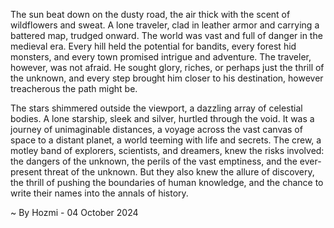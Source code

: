 
The sun beat down on the dusty road, the air thick with the scent of wildflowers and sweat. A lone traveler, clad in leather armor and carrying a battered map, trudged onward. The world was vast and full of danger in the medieval era.  Every hill held the potential for bandits, every forest hid monsters, and every town promised intrigue and adventure. The traveler, however, was not afraid. He sought glory, riches, or perhaps just the thrill of the unknown, and every step brought him closer to his destination, however treacherous the path might be.

The stars shimmered outside the viewport, a dazzling array of celestial bodies.  A lone starship, sleek and silver, hurtled through the void.  It was a journey of unimaginable distances, a voyage across the vast canvas of space to a distant planet, a world teeming with life and secrets.  The crew, a motley band of explorers, scientists, and dreamers, knew the risks involved: the dangers of the unknown, the perils of the vast emptiness, and the ever-present threat of the unknown. But they also knew the allure of discovery, the thrill of pushing the boundaries of human knowledge, and the chance to write their names into the annals of history.

~ By Hozmi - 04 October 2024
